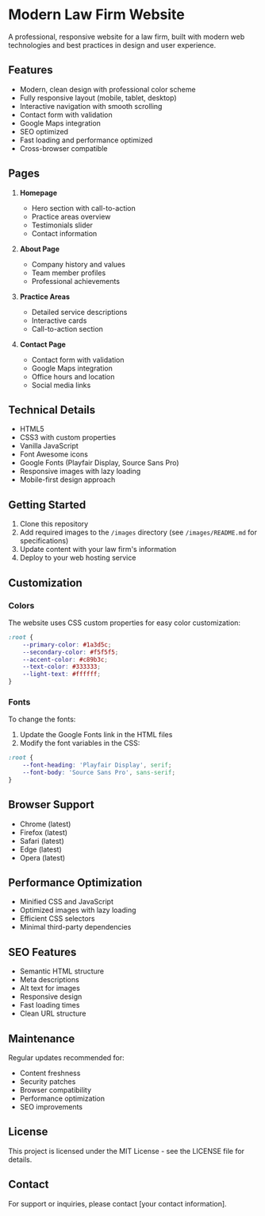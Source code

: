 # Modern Law Firm Website

A professional, responsive website for a law firm, built with modern web technologies and best practices in design and user experience.

## Features

- Modern, clean design with professional color scheme
- Fully responsive layout (mobile, tablet, desktop)
- Interactive navigation with smooth scrolling
- Contact form with validation
- Google Maps integration
- SEO optimized
- Fast loading and performance optimized
- Cross-browser compatible

## Pages

1. **Homepage**
   - Hero section with call-to-action
   - Practice areas overview
   - Testimonials slider
   - Contact information

2. **About Page**
   - Company history and values
   - Team member profiles
   - Professional achievements

3. **Practice Areas**
   - Detailed service descriptions
   - Interactive cards
   - Call-to-action section

4. **Contact Page**
   - Contact form with validation
   - Google Maps integration
   - Office hours and location
   - Social media links

## Technical Details

- HTML5
- CSS3 with custom properties
- Vanilla JavaScript
- Font Awesome icons
- Google Fonts (Playfair Display, Source Sans Pro)
- Responsive images with lazy loading
- Mobile-first design approach

## Getting Started

1. Clone this repository
2. Add required images to the `/images` directory (see `/images/README.md` for specifications)
3. Update content with your law firm's information
4. Deploy to your web hosting service

## Customization

### Colors
The website uses CSS custom properties for easy color customization:
```css
:root {
    --primary-color: #1a3d5c;
    --secondary-color: #f5f5f5;
    --accent-color: #c89b3c;
    --text-color: #333333;
    --light-text: #ffffff;
}
```

### Fonts
To change the fonts:
1. Update the Google Fonts link in the HTML files
2. Modify the font variables in the CSS:
```css
:root {
    --font-heading: 'Playfair Display', serif;
    --font-body: 'Source Sans Pro', sans-serif;
}
```

## Browser Support

- Chrome (latest)
- Firefox (latest)
- Safari (latest)
- Edge (latest)
- Opera (latest)

## Performance Optimization

- Minified CSS and JavaScript
- Optimized images with lazy loading
- Efficient CSS selectors
- Minimal third-party dependencies

## SEO Features

- Semantic HTML structure
- Meta descriptions
- Alt text for images
- Responsive design
- Fast loading times
- Clean URL structure

## Maintenance

Regular updates recommended for:
- Content freshness
- Security patches
- Browser compatibility
- Performance optimization
- SEO improvements

## License

This project is licensed under the MIT License - see the LICENSE file for details.

## Contact

For support or inquiries, please contact [your contact information].
